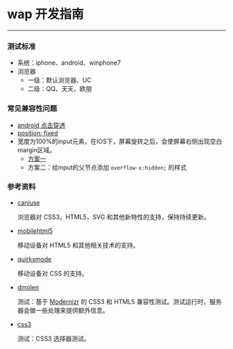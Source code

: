 # wap 开发指南

---------------

### 测试标准

- 系统：iphone、android、winphone7
- 浏览器
    - 一级：默认浏览器、UC
    - 二级：QQ、天天、欧朋

### 常见兼容性问题

- [android 点击穿透](http://qiqicartoon.com/?p=1197)
- [position: fixed](http://www.quirksmode.org/blog/archives/2010/12/the_fifth_posit.html)
- 宽度为100%的input元素，在IOS下，屏幕旋转之后，会使屏幕右侧出现空白margin区域。
    - [方案一](http://stackoverflow.com/questions/10973649/mobile-safari-reflow-without-resize-buggy-behavior)
    - 方案二：给input的父节点添加 `overflow-x:hidden;` 的样式

### 参考资料

- [caniuse](http://caniuse.com/)

    浏览器对 CSS3，HTML5，SVG 和其他新特性的支持，保持持续更新。

- [mobilehtml5](http://mobilehtml5.org/)

    移动设备对 HTML5 和其他相关技术的支持。

- [quirksmode](http://www.quirksmode.org/m/css.html)

    移动设备对 CSS 的支持。

- [dmolen](http://detector.dmolsen.com/)

    测试：基于 [Modernizr](http://modernizr.com/) 的 CSS3 和 HTML5 兼容性测试。测试运行时，服务器会做一些处理来提供额外信息。
    
- [css3](http://tools.css3.info/selectors-test/test.html)

    测试：CSS3 选择器测试。
